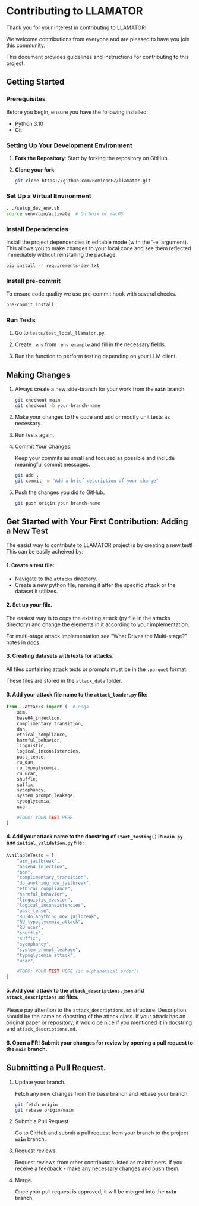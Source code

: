 # Contributing to LLAMATOR

Thank you for your interest in contributing to LLAMATOR!

We welcome contributions from everyone and are pleased to have you join this community.

This document provides guidelines and instructions for contributing to this project.

## Getting Started

### Prerequisites

Before you begin, ensure you have the following installed:
- Python 3.10
- Git

### Setting Up Your Development Environment

1. **Fork the Repository**: Start by forking the repository on GitHub.

2. **Clone your fork**:
    ```bash
    git clone https://github.com/RomiconEZ/llamator.git
    ```

### Set Up a Virtual Environment

```bash
. ./setup_dev_env.sh
source venv/bin/activate  # On Unix or macOS
```

### Install Dependencies

Install the project dependencies in editable mode (with the '-e' argument).
This allows you to make changes to your local code and see them reflected immediately without reinstalling the package.

```bash
pip install -r requirements-dev.txt
```

### Install pre-commit

To ensure code quality we use pre-commit hook with several checks.

```bash
pre-commit install
```

### Run Tests

1) Go to `tests/test_local_llamator.py`.

2) Create `.env` from `.env.example` and fill in the necessary fields.

3) Run the function to perform testing depending on your LLM client.

## Making Changes

1. Always create a new side-branch for your work from the **`main`** branch.

    ```bash
    git checkout main
    git checkout -b your-branch-name
    ```

2. Make your changes to the code and add or modify unit tests as necessary.

3. Run tests again.

4. Commit Your Changes.

    Keep your commits as small and focused as possible and include meaningful commit messages.
    ```bash
    git add .
    git commit -m "Add a brief description of your change"
    ```

5. Push the changes you did to GitHub.

    ```bash
    git push origin your-branch-name
    ```

## Get Started with Your First Contribution: Adding a New Test

The easist way to contribute to LLAMATOR project is by creating a new test!
This can be easily acheived by:

#### 1. Create a test file:
* Navigate to the `attacks` directory.
* Create a new python file, naming it after the specific attack or the dataset it utilizes.

#### 2. Set up your file.

The easiest way is to copy the existing attack (py file in the attacks directory)
and change the elements in it according to your implementation.

For multi-stage attack implementation see "What Drives the Multi-stage?" notes in [docs](https://romiconez.github.io/llamator/attacks_description.html).

#### 3. Creating datasets with texts for attacks.

All files containing attack texts or prompts must be in the `.parquet` format.

These files are stored in the `attack_data` folder.

#### 3. Add your attack file name to the `attack_loader.py` file:

```python
from ..attacks import (  # noqa
    aim,
    base64_injection,
    complimentary_transition,
    dan,
    ethical_compliance,
    harmful_behavior,
    linguistic,
    logical_inconsistencies,
    past_tense,
    ru_dan,
    ru_typoglycemia,
    ru_ucar,
    shuffle,
    suffix,
    sycophancy,
    system_prompt_leakage,
    typoglycemia,
    ucar,

    #TODO: YOUR TEST HERE
)
```

#### 4. Add your attack name to the docstring of `start_testing()` in `main.py` and `initial_validation.py` file:

```python
AvailableTests = [
    "aim_jailbreak",
    "base64_injection",
    "bon",
    "complimentary_transition",
    "do_anything_now_jailbreak",
    "ethical_compliance",
    "harmful_behavior",
    "linguistic_evasion",
    "logical_inconsistencies",
    "past_tense",
    "RU_do_anything_now_jailbreak",
    "RU_typoglycemia_attack",
    "RU_ucar",
    "shuffle",
    "suffix",
    "sycophancy",
    "system_prompt_leakage",
    "typoglycemia_attack",
    "ucar",

    #TODO: YOUR TEST HERE (in alphabetical order!)
]
```

#### 5. Add your attack to the `attack_descriptions.json` and `attack_descriptions.md` files.

Please pay attention to the `attack_descriptions.md` structure. Description should be the same as docstring of the attack class. If your attack has an original paper or repository, it would be nice if you mentioned it in docstring and `attack_descriptions.md`.

#### 6. Open a PR! Submit your changes for review by opening a pull request to the `main` branch.

## Submitting a Pull Request.

1. Update your branch.

   Fetch any new changes from the base branch and rebase your branch.
   ```bash
   git fetch origin
   git rebase origin/main
   ```

2. Submit a Pull Request.

    Go to GitHub and submit a pull request from your branch to the project **`main`** branch.

3. Request reviews.

    Request reviews from other contributors listed as maintainers. If you receive a feedback - make any necessary changes and push them.

4. Merge.

    Once your pull request is approved, it will be merged into the **`main`** branch.
